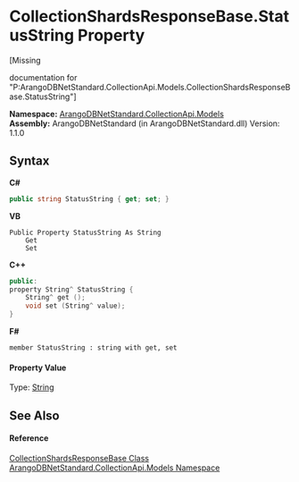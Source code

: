 # CollectionShardsResponseBase.StatusString Property 
 

\[Missing <summary> documentation for "P:ArangoDBNetStandard.CollectionApi.Models.CollectionShardsResponseBase.StatusString"\]

**Namespace:**&nbsp;<a href="eddef630-2e74-9b99-ee5b-91305adea48b">ArangoDBNetStandard.CollectionApi.Models</a><br />**Assembly:**&nbsp;ArangoDBNetStandard (in ArangoDBNetStandard.dll) Version: 1.1.0

## Syntax

**C#**<br />
``` C#
public string StatusString { get; set; }
```

**VB**<br />
``` VB
Public Property StatusString As String
	Get
	Set
```

**C++**<br />
``` C++
public:
property String^ StatusString {
	String^ get ();
	void set (String^ value);
}
```

**F#**<br />
``` F#
member StatusString : string with get, set

```


#### Property Value
Type: <a href="https://docs.microsoft.com/dotnet/api/system.string" target="_blank" rel="noopener noreferrer">String</a>

## See Also


#### Reference
<a href="b2c3dda6-0651-61aa-9cae-3c9272646073">CollectionShardsResponseBase Class</a><br /><a href="eddef630-2e74-9b99-ee5b-91305adea48b">ArangoDBNetStandard.CollectionApi.Models Namespace</a><br />